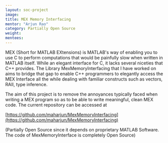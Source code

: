 ```yaml
---
layout: soc-project
image: 
title: MEX Memory Interfacing
mentor: "Arjun Rao"
category: Partially Open Source
weight:
mentees:
---
```


MEX (Short for MATLAB EXtensions) is MATLAB's way of enabling you to use C to perform computations that would be painfully slow when written in MATLAB itself. While an elegant interface for C, it lacks several niceties that C++ provides. The Library MexMemoryInterfacing that I have worked on aims to bridge that gap to enable C++ programmers to elegantly access the MEX Interface all the while dealing with familiar constructs such as vectors, RAII, type inference.

The aim of this project is to remove the annoyances typically faced when writing a MEX program so as to be able to write meaningful, clean MEX code. The current repository can be accessed at 

[https://github.com/maharjun/MexMemoryInterfacing](https://github.com/maharjun/MexMemoryInterfacing)

(Partially Open Source since it depends on proprietary MATLAB Software. The code of MexMemoryInterface is completely Open Source)
